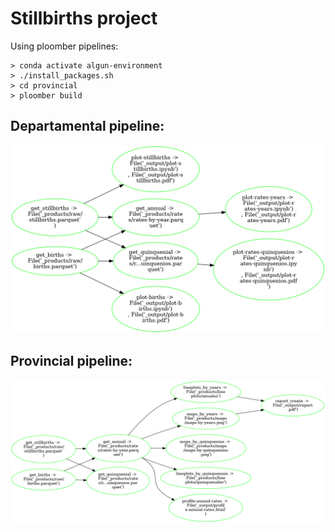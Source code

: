 # Stillbirths project 

Using ploomber pipelines:

```
> conda activate algun-environment
> ./install_packages.sh
> cd provincial
> ploomber build
```

## Departamental pipeline:

![departamental](./departamental/pipeline.png)

## Provincial pipeline:

![provincial](./provincial/pipeline.png)


